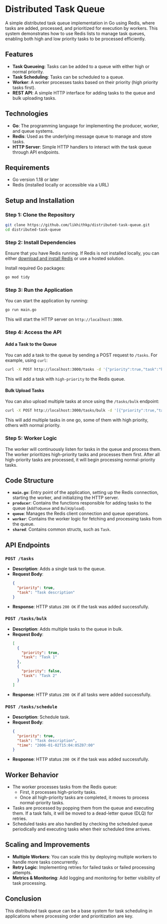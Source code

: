 
# Distributed Task Queue

A simple distributed task queue implementation in Go using Redis, where tasks are added, processed, and prioritized for execution by workers. This system demonstrates how to use Redis lists to manage task queues, enabling both high and low priority tasks to be processed efficiently.

## Features
- **Task Queueing**: Tasks can be added to a queue with either high or normal priority.
- **Task Scheduling**: Tasks can be scheduled to a queue.
- **Worker**: A worker processes tasks based on their priority (high priority tasks first).
- **REST API**: A simple HTTP interface for adding tasks to the queue and bulk uploading tasks.

## Technologies
- **Go**: The programming language for implementing the producer, worker, and queue systems.
- **Redis**: Used as the underlying message queue to manage and store tasks.
- **HTTP Server**: Simple HTTP handlers to interact with the task queue through API endpoints.

## Requirements
- Go version 1.18 or later
- Redis (installed locally or accessible via a URL)

## Setup and Installation

### Step 1: Clone the Repository
```bash
git clone https://github.com/likhithkp/distributed-task-queue.git
cd distributed-task-queue
```

### Step 2: Install Dependencies
Ensure that you have Redis running. If Redis is not installed locally, you can either [download and install Redis](https://redis.io/download) or use a hosted solution.

Install required Go packages:
```bash
go mod tidy
```

### Step 3: Run the Application
You can start the application by running:

```bash
go run main.go
```

This will start the HTTP server on `http://localhost:3000`.

### Step 4: Access the API

#### Add a Task to the Queue
You can add a task to the queue by sending a POST request to `/tasks`. For example, using `curl`:

```bash
curl -X POST http://localhost:3000/tasks -d '{"priority":true,"task":"high-priority task"}'
```

This will add a task with `high-priority` to the Redis queue.

#### Bulk Upload Tasks
You can also upload multiple tasks at once using the `/tasks/bulk` endpoint:

```bash
curl -X POST http://localhost:3000/tasks/bulk -d '[{"priority":true,"task":"task 1"}, {"priority":false,"task":"task 2"}]'
```

This will add multiple tasks in one go, some of them with high priority, others with normal priority.

### Step 5: Worker Logic
The worker will continuously listen for tasks in the queue and process them. The worker prioritizes high-priority tasks and processes them first. After all high-priority tasks are processed, it will begin processing normal-priority tasks.

## Code Structure
- **`main.go`**: Entry point of the application, setting up the Redis connection, starting the worker, and initializing the HTTP server.
- **`producer`**: Contains the functions responsible for adding tasks to the queue (`AddToQueue` and `BulkUpload`).
- **`queue`**: Manages the Redis client connection and queue operations.
- **`worker`**: Contains the worker logic for fetching and processing tasks from the queue.
- **`shared`**: Contains common structs, such as `Task`.

## API Endpoints

### `POST /tasks`
- **Description**: Adds a single task to the queue.
- **Request Body**:
  ```json
  {
    "priority": true,
    "task": "Task description"
  }
  ```
- **Response**: HTTP status `200 OK` if the task was added successfully.

### `POST /tasks/bulk`
- **Description**: Adds multiple tasks to the queue in bulk.
- **Request Body**:
  ```json
  [
    {
      "priority": true,
      "task": "Task 1"
    },
    {
      "priority": false,
      "task": "Task 2"
    }
  ]
  ```
- **Response**: HTTP status `200 OK` if all tasks were added successfully.

### `POST /tasks/schedule`
- **Description**: Schedule task.
- **Request Body**:
  ```json
  {
    "priority": true,
    "task": "Task description",
    "time": "2006-01-02T15:04:05Z07:00"
  }
  ```
- **Response**: HTTP status `200 OK` if the task was added successfully.

## Worker Behavior
- The worker processes tasks from the Redis queue:
  - First, it processes high-priority tasks.
  - Once all high-priority tasks are completed, it moves to process normal-priority tasks.
- Tasks are processed by popping them from the queue and executing them. If a task fails, it will be moved to a dead-letter queue (DLQ) for retries.
- Scheduled tasks are also handled by checking the scheduled queue periodically and executing tasks when their scheduled time arrives.

## Scaling and Improvements
- **Multiple Workers**: You can scale this by deploying multiple workers to handle more tasks concurrently.
- **Retry Logic**: Implementing retries for failed tasks or failed processing attempts.
- **Metrics & Monitoring**: Add logging and monitoring for better visibility of task processing.

## Conclusion
This distributed task queue can be a base system for task scheduling in applications where processing order and prioritization are key.
